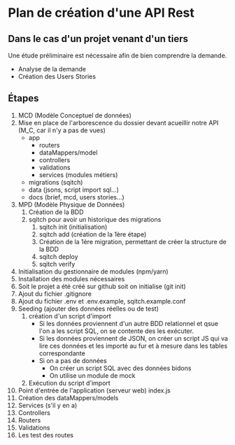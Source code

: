 # Plan de création d'une API Rest

## Dans le cas d'un projet venant d'un tiers

Une étude préliminaire est nécessaire afin de bien comprendre la demande.

- Analyse de la demande
- Création des Users Stories

## Étapes

1. MCD (Modèle Conceptuel de données)
2. Mise en place de l'arborescence du dossier devant acueillir notre API (M_C, car il n'y a pas de vues)
    - app
      - routers
      - dataMappers/model
      - controllers
      - validations
      - services (modules métiers)
    - migrations (sqitch)
    - data (jsons, script import sql…)
    - docs (brief, mcd, users stories…)
3. MPD (Modèle Physique de Données)
   1. Création de la BDD
   2. sqitch pour avoir un historique des migrations
        1. sqitch init (initialisation)
        2. sqitch add (création de la 1ère étape)
        3. Création de la 1ère migration, permettant de créer la structure de la BDD
        4. sqitch deploy
        5. sqitch verify
4. Initialisation du gestionnaire de modules (npm/yarn)
5. Installation des modules nécessaires
6. Soit le projet a été créé sur github soit on initialise (git init)
7. Ajout du fichier .gitignore
8. Ajout du fichier .env et .env.example, sqitch.example.conf
9. Seeding (ajouter des données réelles ou de test)
   1. création d'un script d'import
      - Si les données proviennent d'un autre BDD relationnel et qsue l'on a les script SQL, on se contente des les exécuter.
      - Si les données proviennent de JSON, on créer un script JS qui va lire ces données et les importé au fur et à mesure dans les tables correspondante
      - Si on a pas de données
        - On créer un script SQL avec des données bidons
        - On utilise un module de mock
   2. Exécution du script d'import
10. Point d'entrée de l'application (serveur web) index.js
11. Création des dataMappers/models
12. Services (s'il y en a)
13. Controllers
14. Routers
15. Validations
16. Les test des routes
